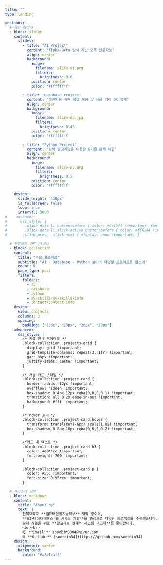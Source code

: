 ```yaml
---
title: ""
type: landing

sections:
  # 메인 이미지
  - block: slider
    content:
      slides:
        - title: "AI Project"
          content: "Alpha-Beta 탐색 기반 오목 인공지능"
          align: center
          background:
            image:
              filename: slide-ai.png
              filters:
                brightness: 0.6
            position: center
            color: '#ffffffff'

        - title: "Database Project"
          content: "애견인을 위한 정보 제공 및 용품 거래 DB 설계"
          align: center
          background:
            image:
              filename: slide-db.jpg
              filters:
                brightness: 0.45
            position: center
            color: '#ffffffff'

        - title: "Python Project"
          content: "탐색 알고리즘을 이용한 8퍼즐 문제 해결"
          align: center
          background:
            image:
              filename: slide-py.png
              filters:
                brightness: 0.5
            position: center
            color: '#ffffffff'

    design:
      slide_height: '430px'
      is_fullscreen: false
      loop: true
      interval: 3000
#    advanced:
#      css_style: |
#        .slick-dots li button:before { color: #6c63ff !important; font-size: 12px; }
#        .slick-dots li.slick-active button:before { color: #ff6584 !important; }
#       .slick-prev, .slick-next { display: none !important; }

  # 프로젝트 카드 (3×3)
  - block: collection
    content:
      title: "주요 프로젝트"
      subtitle: "AI · Database · Python 분야의 다양한 프로젝트를 한눈에"
      count: 9
      page_type: post
      filters:
        folders:
          - ai
          - database
          - python
          - my-skills/my-skills-info
          - contact/contact-info
    design:
      view: projects
      columns: 3
      spacing:
        padding: ["10px", "20px", "20px", "20px"]
    advanced:
      css_style: |
        /* 카드 전체 레이아웃 */
        .block-collection .projects-grid {
          display: grid !important;
          grid-template-columns: repeat(3, 1fr) !important;
          gap: 30px !important;
          justify-items: center !important;
        }

        /* 개별 카드 스타일 */
        .block-collection .project-card {
          border-radius: 12px !important;
          overflow: hidden !important;
          box-shadow: 0 4px 12px rgba(0,0,0,0.1) !important;
          transition: all 0.2s ease-in-out !important;
          background: #fff !important;
        }

        /* hover 효과 */
        .block-collection .project-card:hover {
          transform: translateY(-6px) scale(1.02) !important;
          box-shadow: 0 8px 16px rgba(0,0,0,0.2) !important;
        }

        /*카드 내 텍스트 */
        .block-collection .project-card h3 {
          color: #0044cc !important;
          font-weight: 700 !important;
        }

        .block-collection .project-card p {
          color: #555 !important;
          font-size: 0.95rem !important;
        }

  # 자기소개 요약
  - block: markdown
    content:
      title: "About Me"
      text: |
        전북대학교 **컴퓨터인공지능학부** 재학 중이며,  
        **AI·데이터베이스·웹 서비스 개발**을 중심으로 다양한 프로젝트를 수행했습니다.  
        문제 해결을 위한 **알고리즘 설계와 시스템 구조화**를 좋아합니다.  
        <br><br>
        📫 **Email:** sooobin0304@naver.com  
        🌐 **GitHub:** [sooobin34](https://github.com/sooobin34)
    design:
      alignment: center
      background:
        color: "#a8c1caff"
---
```

